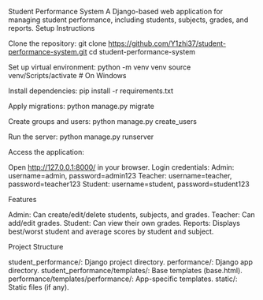Student Performance System
A Django-based web application for managing student performance, including students, subjects, grades, and reports.
Setup Instructions

Clone the repository:
git clone https://github.com/Y1zhi37/student-performance-system.git
cd student-performance-system


Set up virtual environment:
python -m venv venv
source venv/Scripts/activate  # On Windows


Install dependencies:
pip install -r requirements.txt


Apply migrations:
python manage.py migrate


Create groups and users:
python manage.py create_users


Run the server:
python manage.py runserver


Access the application:

Open http://127.0.0.1:8000/ in your browser.
Login credentials:
Admin: username=admin, password=admin123
Teacher: username=teacher, password=teacher123
Student: username=student, password=student123





Features

Admin: Can create/edit/delete students, subjects, and grades.
Teacher: Can add/edit grades.
Student: Can view their own grades.
Reports: Displays best/worst student and average scores by student and subject.

Project Structure

student_performance/: Django project directory.
performance/: Django app directory.
student_performance/templates/: Base templates (base.html).
performance/templates/performance/: App-specific templates.
static/: Static files (if any).

